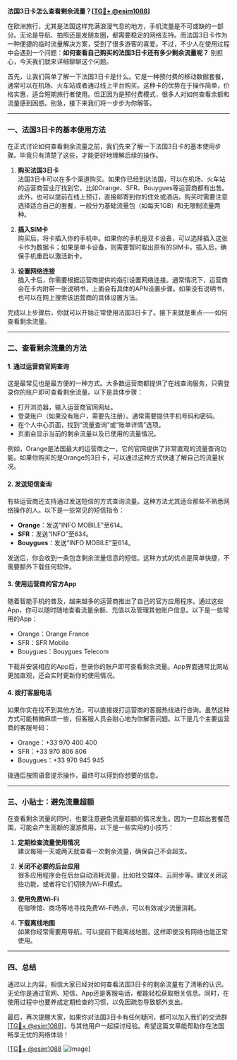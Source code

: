 **法国3日卡怎么查看剩余流量？[[TG💪+ @esim1088](https://t.me/s/esim1088)]**

在欧洲旅行，尤其是法国这样充满浪漫气息的地方，手机流量是不可或缺的一部分。无论是导航、拍照还是发朋友圈，都需要稳定的网络支持。而法国3日卡作为一种便捷的临时流量解决方案，受到了很多游客的喜爱。不过，不少人在使用过程中会遇到一个问题：**如何查看自己购买的法国3日卡还有多少剩余流量呢？** 别担心，今天我们就来详细聊聊这个问题。

首先，让我们简单了解一下法国3日卡是什么。它是一种预付费的移动数据套餐，通常可以在机场、火车站或者通过线上平台购买。这种卡的优势在于操作简单，价格实惠，适合短期旅行者使用。但正因为是预付费模式，很多人对如何查看余额和流量感到困惑。别急，接下来我们将一步步为你解答。

---

### **一、法国3日卡的基本使用方法**

在正式讨论如何查看剩余流量之前，我们先来了解一下法国3日卡的基本使用步骤。毕竟只有清楚了这些，才能更好地理解后续的操作。

1. **购买法国3日卡**  
   法国3日卡可以在多个渠道购买。如果你已经到达法国，可以在机场、火车站的运营商营业厅找到它。比如Orange、SFR、Bouygues等运营商都有出售。此外，也可以提前在线上预订，直接邮寄到你的住处或酒店。购买时需要注意选择适合自己的套餐，一般分为基础流量包（如每天1GB）和无限制流量两种。

2. **插入SIM卡**  
   购买后，将卡插入你的手机中。如果你的手机是双卡设备，可以选择插入这张卡作为数据卡；如果是单卡设备，则需要暂时取出原有的SIM卡。插入后，确保手机重启以激活新卡。

3. **设置网络连接**  
   插入卡后，你需要根据运营商提供的指引设置网络连接。通常情况下，运营商会在卡内附带一张说明书，上面会有具体的APN设置步骤。如果没有说明书，也可以在网上搜索该运营商的具体设置方法。

完成以上步骤后，你就可以开始正常使用法国3日卡了。接下来就是重点——如何查看剩余流量。

---

### **二、查看剩余流量的方法**

#### **1. 通过运营商官网查询**
这是最常见也是最方便的一种方式。大多数运营商都提供了在线查询服务，只需登录你的账户即可查看剩余流量。以下是具体步骤：

- 打开浏览器，输入运营商官网网址。
- 登录账户（如果没有账户，需要先注册）。通常需要提供手机号码和密码。
- 在个人中心页面，找到“流量查询”或“账单详情”选项。
- 页面会显示当前的剩余流量以及已使用的流量情况。

例如，Orange是法国最大的运营商之一，它的官网提供了非常直观的流量查询功能。如果你购买的是Orange的3日卡，可以通过这种方式快速了解自己的流量状况。

#### **2. 发送短信查询**
有些运营商还支持通过发送短信的方式查询流量。这种方法尤其适合那些不熟悉网络操作的人。以下是一些常见的短信指令：

- **Orange**：发送“INFO MOBILE”至614。
- **SFR**：发送“INFO”至634。
- **Bouygues**：发送“INFO MOBILE”至614。

发送后，你会收到一条包含剩余流量信息的短信。这种方式的优点是简单快捷，不需要额外下载任何软件。

#### **3. 使用运营商的官方App**
随着智能手机的普及，越来越多的运营商推出了自己的官方应用程序。通过这些App，你可以随时随地查看流量余额、充值以及管理其他账户信息。以下是一些常用的App：

- Orange：Orange France
- SFR：SFR Mobile
- Bouygues：Bouygues Telecom

下载并安装相应的App后，登录你的账户即可查看剩余流量。App界面通常比网站更加直观，还会实时更新你的使用情况。

#### **4. 拨打客服电话**
如果你实在找不到其他方法，可以直接拨打运营商的客服热线进行咨询。虽然这种方式可能稍微麻烦一些，但客服人员会耐心地为你解答问题。以下是几个主要运营商的客服号码：

- Orange：+33 970 400 400
- SFR：+33 970 806 806
- Bouygues：+33 970 945 945

拨通后按照语音提示操作，最终可以得到你想要的信息。

---

### **三、小贴士：避免流量超额**

在查看剩余流量的同时，也要注意避免流量超额的情况发生。因为一旦超出套餐范围，可能会产生高额的漫游费用。以下是一些实用的小技巧：

1. **定期检查流量使用情况**  
   建议每隔一天或两天就查看一次剩余流量，确保自己不会超支。

2. **关闭不必要的后台应用**  
   很多应用程序会在后台自动消耗流量，比如社交媒体、云同步等。建议关闭这些功能，或者将它们切换为Wi-Fi模式。

3. **使用免费Wi-Fi**  
   在咖啡馆、商场等地寻找免费Wi-Fi热点，可以有效减少流量消耗。

4. **下载离线地图**  
   如果你经常需要用导航，可以提前下载离线地图，这样即使没有网络也能正常使用。

---

### **四、总结**

通过以上内容，相信大家已经对如何查看法国3日卡的剩余流量有了清晰的认识。无论你是通过官网、短信、App还是客服电话，都能轻松获取相关信息。同时，在使用过程中也要养成定期检查的习惯，以免因疏忽导致额外支出。

最后，再次提醒大家，如果你对法国3日卡有任何疑问，都可以加入我们的交流群[[TG💪+ @esim1088](https://t.me/s/esim1088)]，与其他用户一起探讨经验。希望这篇文章能帮助你在法国畅享无忧的网络体验！

[[TG💪+ @esim1088](https://t.me/s/esim1088) ![Image](https://i.postimg.cc/4NQfJmqS/Snipaste-2025-05-13-00-14-12.png)]